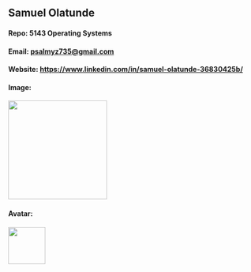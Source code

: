## Samuel Olatunde 

#### Repo: 5143 Operating Systems

#### Email: psalmyz735@gmail.com

#### Website: https://www.linkedin.com/in/samuel-olatunde-36830425b/

#### Image:

<img src="![headshot](https://github.com/user-attachments/assets/65bc1a67-d798-4dbe-8ab3-8ba28c6e887d)" width="200">


#### Avatar:

<img src="https://images2.imgbox.com/ae/bd/tERTAGTL_o.png" width="75">

